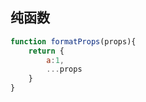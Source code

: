 ## 纯函数

``` javascript
function formatProps(props){
    return {
        a:1,
        ...props
    }
}
```
